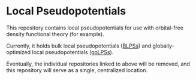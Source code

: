 # Local Pseudopotentials

This repository contains local pseudopotentials for use with orbital-free density functional theory (for example).

Currently, it holds bulk local pseudopotentials ([BLPSs](https://github.com/PrincetonUniversity/BLPSLibrary)) and globally-optimized local pseudopotentials ([goLPSs](https://github.com/EACcodes/goLPS)).

Eventually, the individual repositories linked to above will be removed, and this repository will serve as a single, centralized location.
